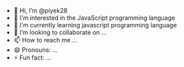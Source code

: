 - 👋 Hi, I’m @piyek28
- 👀 I'm interested in the JavaScript programming language
- 🌱 I'm currently learning javascript programming language
- 💞️ I’m looking to collaborate on ...
- 📫 How to reach me ...
- 😄 Pronouns: ...
- ⚡ Fun fact: ...
